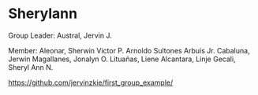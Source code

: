 # Sherylann
Group Leader: Austral, Jervin J.

Member: Aleonar, Sherwin Victor P.
        Arnoldo Sultones Arbuis Jr.
        Cabaluna, Jerwin
        Magallanes, Jonalyn O.
        Lituañas, Liene
        Alcantara, Linje
        Gecali, Sheryl Ann N.

https://github.com/jervinzkie/first_group_example/
